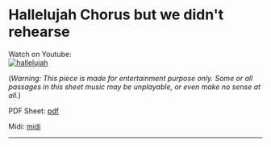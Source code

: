 # **Hallelujah Chorus but we didn't rehearse**          
              
Watch on Youtube:           
[![hallelujah](http://img.youtube.com/vi/qfUApvJkovo/0.jpg)](http://www.youtube.com/watch?v=qfUApvJkovo)        
              
(*Warning: This piece is made for entertainment purpose only. Some or all passages in this sheet music may be unplayable, or even make no sense at all.*) 
              
PDF Sheet: [pdf](pdf/hallelujah.pdf)      
              
Midi: [midi](midi/hallelujah.mid)         
              
-----         
